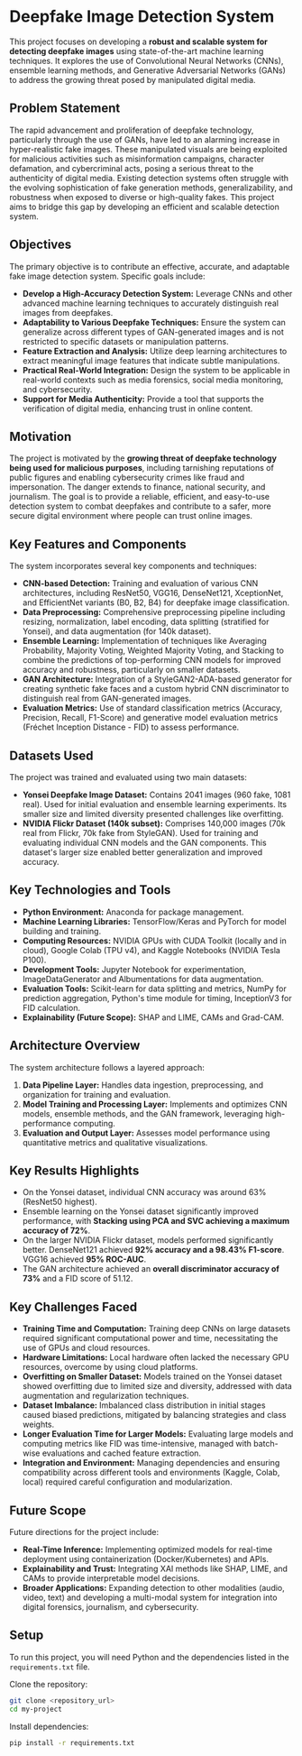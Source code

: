 # Deepfake Image Detection System

This project focuses on developing a **robust and scalable system for detecting deepfake images** using state-of-the-art machine learning techniques. It explores the use of Convolutional Neural Networks (CNNs), ensemble learning methods, and Generative Adversarial Networks (GANs) to address the growing threat posed by manipulated digital media.

## Problem Statement

The rapid advancement and proliferation of deepfake technology, particularly through the use of GANs, have led to an alarming increase in hyper-realistic fake images. These manipulated visuals are being exploited for malicious activities such as misinformation campaigns, character defamation, and cybercriminal acts, posing a serious threat to the authenticity of digital media. Existing detection systems often struggle with the evolving sophistication of fake generation methods, generalizability, and robustness when exposed to diverse or high-quality fakes. This project aims to bridge this gap by developing an efficient and scalable detection system.

## Objectives

The primary objective is to contribute an effective, accurate, and adaptable fake image detection system. Specific goals include:
*   **Develop a High-Accuracy Detection System:** Leverage CNNs and other advanced machine learning techniques to accurately distinguish real images from deepfakes.
*   **Adaptability to Various Deepfake Techniques:** Ensure the system can generalize across different types of GAN-generated images and is not restricted to specific datasets or manipulation patterns.
*   **Feature Extraction and Analysis:** Utilize deep learning architectures to extract meaningful image features that indicate subtle manipulations.
*   **Practical Real-World Integration:** Design the system to be applicable in real-world contexts such as media forensics, social media monitoring, and cybersecurity.
*   **Support for Media Authenticity:** Provide a tool that supports the verification of digital media, enhancing trust in online content.

## Motivation

The project is motivated by the **growing threat of deepfake technology being used for malicious purposes**, including tarnishing reputations of public figures and enabling cybersecurity crimes like fraud and impersonation. The danger extends to finance, national security, and journalism. The goal is to provide a reliable, efficient, and easy-to-use detection system to combat deepfakes and contribute to a safer, more secure digital environment where people can trust online images.

## Key Features and Components

The system incorporates several key components and techniques:
*   **CNN-based Detection:** Training and evaluation of various CNN architectures, including ResNet50, VGG16, DenseNet121, XceptionNet, and EfficientNet variants (B0, B2, B4) for deepfake image classification.
*   **Data Preprocessing:** Comprehensive preprocessing pipeline including resizing, normalization, label encoding, data splitting (stratified for Yonsei), and data augmentation (for 140k dataset).
*   **Ensemble Learning:** Implementation of techniques like Averaging Probability, Majority Voting, Weighted Majority Voting, and Stacking to combine the predictions of top-performing CNN models for improved accuracy and robustness, particularly on smaller datasets.
*   **GAN Architecture:** Integration of a StyleGAN2-ADA-based generator for creating synthetic fake faces and a custom hybrid CNN discriminator to distinguish real from GAN-generated images.
*   **Evaluation Metrics:** Use of standard classification metrics (Accuracy, Precision, Recall, F1-Score) and generative model evaluation metrics (Fréchet Inception Distance - FID) to assess performance.

## Datasets Used

The project was trained and evaluated using two main datasets:
*   **Yonsei Deepfake Image Dataset:** Contains 2041 images (960 fake, 1081 real). Used for initial evaluation and ensemble learning experiments. Its smaller size and limited diversity presented challenges like overfitting.
*   **NVIDIA Flickr Dataset (140k subset):** Comprises 140,000 images (70k real from Flickr, 70k fake from StyleGAN). Used for training and evaluating individual CNN models and the GAN components. This dataset's larger size enabled better generalization and improved accuracy.

## Key Technologies and Tools

*   **Python Environment:** Anaconda for package management.
*   **Machine Learning Libraries:** TensorFlow/Keras and PyTorch for model building and training.
*   **Computing Resources:** NVIDIA GPUs with CUDA Toolkit (locally and in cloud), Google Colab (TPU v4), and Kaggle Notebooks (NVIDIA Tesla P100).
*   **Development Tools:** Jupyter Notebook for experimentation, ImageDataGenerator and Albumentations for data augmentation.
*   **Evaluation Tools:** Scikit-learn for data splitting and metrics, NumPy for prediction aggregation, Python's time module for timing, InceptionV3 for FID calculation.
*   **Explainability (Future Scope):** SHAP and LIME, CAMs and Grad-CAM.

## Architecture Overview

The system architecture follows a layered approach:
1.  **Data Pipeline Layer:** Handles data ingestion, preprocessing, and organization for training and evaluation.
2.  **Model Training and Processing Layer:** Implements and optimizes CNN models, ensemble methods, and the GAN framework, leveraging high-performance computing.
3.  **Evaluation and Output Layer:** Assesses model performance using quantitative metrics and qualitative visualizations.

## Key Results Highlights

*   On the Yonsei dataset, individual CNN accuracy was around 63% (ResNet50 highest).
*   Ensemble learning on the Yonsei dataset significantly improved performance, with **Stacking using PCA and SVC achieving a maximum accuracy of 72%**.
*   On the larger NVIDIA Flickr dataset, models performed significantly better. DenseNet121 achieved **92% accuracy and a 98.43% F1-score**. VGG16 achieved **95% ROC-AUC**.
*   The GAN architecture achieved an **overall discriminator accuracy of 73%** and a FID score of 51.12.

## Key Challenges Faced

*   **Training Time and Computation:** Training deep CNNs on large datasets required significant computational power and time, necessitating the use of GPUs and cloud resources.
*   **Hardware Limitations:** Local hardware often lacked the necessary GPU resources, overcome by using cloud platforms.
*   **Overfitting on Smaller Dataset:** Models trained on the Yonsei dataset showed overfitting due to limited size and diversity, addressed with data augmentation and regularization techniques.
*   **Dataset Imbalance:** Imbalanced class distribution in initial stages caused biased predictions, mitigated by balancing strategies and class weights.
*   **Longer Evaluation Time for Larger Models:** Evaluating large models and computing metrics like FID was time-intensive, managed with batch-wise evaluations and cached feature extraction.
*   **Integration and Environment:** Managing dependencies and ensuring compatibility across different tools and environments (Kaggle, Colab, local) required careful configuration and modularization.

## Future Scope

Future directions for the project include:
*   **Real-Time Inference:** Implementing optimized models for real-time deployment using containerization (Docker/Kubernetes) and APIs.
*   **Explainability and Trust:** Integrating XAI methods like SHAP, LIME, and CAMs to provide interpretable model decisions.
*   **Broader Applications:** Expanding detection to other modalities (audio, video, text) and developing a multi-modal system for integration into digital forensics, journalism, and cybersecurity.

## Setup

To run this project, you will need Python and the dependencies listed in the `requirements.txt` file.

Clone the repository:
```bash
git clone <repository_url>
cd my-project
```

Install dependencies:
```bash
pip install -r requirements.txt
```



